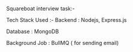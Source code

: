 Squareboat interview task:-

Tech Stack Used :-
Backend : Nodejs, Express.js

Database : MongoDB

Background Job : BullMQ ( for sending email)
